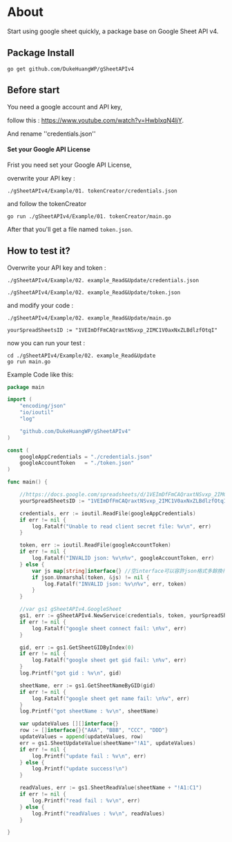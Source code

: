 # About
Start using google sheet quickly, a package base on Google Sheet API v4.


## Package Install
```
go get github.com/DukeHuangWP/gSheetAPIv4
```

## Before start
You need a google account and API key,

follow this : https://www.youtube.com/watch?v=HwbIxqN4ljY.

And rename ''credentials.json''


#### Set your Google API License
Frist you need set your Google API License,

overwrite your API key :

``./gSheetAPIv4/Example/01. tokenCreator/credentials.json``

and follow the tokenCreator

```
go run ./gSheetAPIv4/Example/01. tokenCreator/main.go
```

After that you'll get a file named ``token.json``.


## How to test it?
Overwrite your API key and token :

``./gSheetAPIv4/Example/02. example_Read&Update/credentials.json``

``./gSheetAPIv4/Example/02. example_Read&Update/token.json``

and modify your code :

``./gSheetAPIv4/Example/02. example_Read&Update/main.go``

```
yourSpreadSheetsID := "1VEImDfFmCAQraxtNSvxp_2IMC1V0axNxZLBdlzfOtqI"
```

now you can run your test :

```
cd ./gSheetAPIv4/Example/02. example_Read&Update
go run main.go
```

Example Code like this:
```go
package main

import (
	"encoding/json"
	"io/ioutil"
	"log"

	"github.com/DukeHuangWP/gSheetAPIv4"
)

const (
	googleAppCredentials = "./credentials.json"
	googleAccountToken   = "./token.json"
)

func main() {

	//https://docs.google.com/spreadsheets/d/1VEImDfFmCAQraxtNSvxp_2IMC1V0axNxZLBdlzfOtqI/edit#gid=0
	yourSpreadSheetsID := "1VEImDfFmCAQraxtNSvxp_2IMC1V0axNxZLBdlzfOtqI"

	credentials, err := ioutil.ReadFile(googleAppCredentials)
	if err != nil {
		log.Fatalf("Unable to read client secret file: %v\n", err)
	}

	token, err := ioutil.ReadFile(googleAccountToken)
	if err != nil {
		log.Fatalf("INVALID json: %v\n%v", googleAccountToken, err)
	} else {
		var js map[string]interface{} //空interface可以容許json格式多餘換行，較人性化
		if json.Unmarshal(token, &js) != nil {
			log.Fatalf("INVALID json: %v\n%v", err, token)
		}
	}

	//var gs1 gSheetAPIv4.GoogleSheet
	gs1, err := gSheetAPIv4.NewService(credentials, token, yourSpreadSheetsID, false)
	if err != nil {
		log.Fatalf("google sheet connect fail: \n%v", err)
	}

	gid, err := gs1.GetSheetGIDByIndex(0)
	if err != nil {
		log.Fatalf("google sheet get gid fail: \n%v", err)
	}
	log.Printf("got gid : %v\n", gid)

	sheetName, err := gs1.GetSheetNameByGID(gid)
	if err != nil {
		log.Fatalf("google sheet get name fail: \n%v", err)
	}
	log.Printf("got sheetName : %v\n", sheetName)

	var updateValues [][]interface{}
	row := []interface{}{"AAA", "BBB", "CCC", "DDD"}
	updateValues = append(updateValues, row)
	err = gs1.SheetUpdateValue(sheetName+"!A1", updateValues)
	if err != nil {
		log.Printf("update fail : %v\n", err)
	} else {
		log.Printf("update success!\n")
	}

	readValues, err := gs1.SheetReadValue(sheetName + "!A1:C1")
	if err != nil {
		log.Printf("read fail : %v\n", err)
	} else {
		log.Printf("readValues : %v\n", readValues)
	}

}
```




